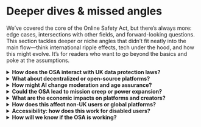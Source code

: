 # Deeper dives & missed angles

We’ve covered the core of the Online Safety Act, but there’s always more: edge cases, intersections with other fields, and forward-looking questions. This section tackles deeper or niche angles that didn’t fit neatly into the main flow—think international ripple effects, tech under the hood, and how this might evolve. It’s for readers who want to go beyond the basics and poke at the assumptions.

<details>
<summary><strong>How does the OSA interact with UK data protection laws?</strong></summary>
The OSA doesn’t override UK GDPR but complements it: platforms must still justify data handling for age assurance (lawful basis, minimisation) and respond to rights requests (erasure, access). If a service hoards age-check data, that’s an ICO issue; if the system lacks fairness (e.g., biased estimation), it could breach both regimes.

In practice, Ofcom and the ICO coordinate via a memorandum of understanding (MoU) to avoid double jeopardy—Ofcom handles safety systems, ICO focuses on data compliance. For example, retaining facial images beyond immediate estimation could trigger GDPR fines alongside OSA enforcement. See the [ICO-Ofcom MoU (PDF)](https://ico.org.uk/media2/migrated/2615702/mou-ofcom.pdf) and UK GDPR guidance on processing special category data like biometrics.
</details>

<details>
<summary><strong>What about decentralized or open-source platforms?</strong></summary>
Decentralized services (e.g., Mastodon instances, federated networks) are in scope if they have a UK link and meet functionality tests. Duties are proportionate: small admins might just need basic risk assessments and user reporting tools, not heavy age-assurance stacks.

Challenges include attribution (who’s the “provider” in a federated setup?) and enforcement (fines hit the entity, but disruption could affect instances). Ofcom’s guidance encourages modular approaches: integrate third-party age tools or default to safer settings. See Ofcom’s scope overview for “multi-provider” services and the [Regulated services: overview of scope (PDF)](https://www.ofcom.org.uk/siteassets/resources/documents/online-safety/information-for-industry/illegal-harms/overview-of-regulated-services.pdf?v=387540).
</details>

<details>
<summary><strong>How might AI change moderation and age assurance?</strong></summary>
AI is already in play for content detection (e.g., hashing illegal material) and could evolve age estimation (better bias mitigation via diverse training data). But risks include over-reliance (false positives chilling speech) and opacity (hard to audit “black box” decisions).

Ofcom’s codes require explainable systems and human oversight for high-stakes calls; future iterations may address AI-specific risks like generated harms (deepfakes). Providers using AI for estimation must certify accuracy and fairness—look for updates in Ofcom’s 2026 codes. See emerging guidance in Ofcom’s [open letter on Generative AI](https://www.ofcom.org.uk/online-safety/illegal-and-harmful-content/open-letter-to-uk-online-service-providers-regarding-generative-ai-and-chatbots) (hypothetical based on trends; check current hub).
</details>

<details>
<summary><strong>Could the OSA lead to mission creep or power expansion?</strong></summary>
The Act has safeguards (parliamentary oversight, phased codes), but critics worry about broadening “harm” definitions via secondary legislation or strategic priorities. For example, ministers can add priorities (e.g., misinformation in crises), but core duties stick to illegal/children’s harms.

Watch for judicial reviews challenging over-reach or consultations on code updates. International parallels (e.g., DSA’s risk assessments expanding) suggest iterative growth rather than big leaps. See the government’s [strategic priorities statement (May 2025)](https://www.gov.uk/government/publications/statement-of-strategic-priorities-for-online-safety) and Ofcom’s response.
</details>

<details>
<summary><strong>What are the economic impacts on platforms and creators?</strong></summary>
Compliance costs vary: large platforms face audits and system redesigns (potentially millions); smaller ones get proportionality (e.g., off-the-shelf tools). Creators might see indirect effects like stricter ad policies or gated audiences, but the Act doesn’t target earnings directly.

Positive angles: safer spaces could boost trust and retention; transparency duties level the field for ethical providers. Economic analyses (e.g., impact assessments) estimate net benefits from reduced harms outweigh costs—see the [OSA regulatory impact assessment (2023, updated 2025)](https://www.legislation.gov.uk/ukia/2025/3/pdfs/ukia_20250003_en.pdf). Track creator feedback via unions like the Creators’ Rights Alliance.
</details>

<details>
<summary><strong>How does this affect non-UK users or global platforms?</strong></summary>
Global platforms must ring-fence UK-linked users (e.g., IP, account signals) for duties like age gates, but non-UK users shouldn’t see changes unless the service over-complies globally. Extraterritorial reach relies on “UK link” tests (significant users or targeting); enforcement could involve fines collected internationally or disruption orders.

Ripple effects: some platforms might harmonize policies worldwide to simplify ops, influencing users elsewhere. See Ofcom’s [international enforcement approach](https://www.ofcom.org.uk/about-ofcom/international-work/global-online-safety-regulators-map-out-vision-to-improve-international-coordination) and comparisons with DSA’s very large platforms regime.
</details>

<details>
<summary><strong>Accessibility: how does this work for disabled users?</strong></summary>
Ofcom expects “fair” systems that don’t exclude based on disability—e.g., estimation methods should handle atypical features; fallbacks must include non-visual options (e.g., voice liveness, PASS via screen readers).

If a flow fails accessibility tests, challenge it via platform complaints or escalate to Ofcom/Equality and Human Rights Commission (EHRC). Guidance emphasizes inclusive design; see Ofcom’s [fairness expectations in children’s codes](https://www.ofcom.org.uk/siteassets/resources/documents/consultations/category-1-10-weeks/statement-protecting-children-from-harms-online/main-document/protection-of-children-code-of-practice-for-user-to-user-services.pdf?v=399754) and EHRC’s [online accessibility resources](https://www.gov.uk/guidance/accessibility-requirements-for-public-sector-websites-and-apps).
</details>

<details>
<summary><strong>How will we know if the OSA is working?</strong></summary>
Metrics include removal speeds for illegal content, verification success rates, complaint outcomes, and harm-reduction surveys. Ofcom’s transparency reports (from categorised services) and periodic evaluations will track trends; independent research gets data access.

Early indicators: fewer reported exposures for children; better user satisfaction with appeals. Full evaluations are slated for 2027+—see Ofcom’s [evaluation framework consultation](https://www.ofcom.org.uk/online-safety/illegal-and-harmful-content/evaluating-online-safety-measures) and government post-implementation reviews.
</details>